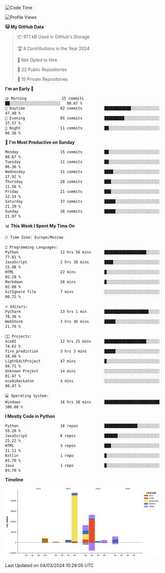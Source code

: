 <!--START_SECTION:waka-->
![Code Time](http://img.shields.io/badge/Code%20Time-209%20hrs%2051%20mins-blue)

![Profile Views](http://img.shields.io/badge/Profile%20Views-0-blue)

**🐱 My GitHub Data** 

> 📦 97.1 kB Used in GitHub's Storage 
 > 
> 🏆 8 Contributions in the Year 2024
 > 
> 🚫 Not Opted to Hire
 > 
> 📜 22 Public Repositories 
 > 
> 🔑 15 Private Repositories 
 > 
**I'm an Early 🐤** 

```text
🌞 Morning                15 commits          ██░░░░░░░░░░░░░░░░░░░░░░░   08.67 % 
🌆 Daytime                82 commits          ████████████░░░░░░░░░░░░░   47.40 % 
🌃 Evening                65 commits          █████████░░░░░░░░░░░░░░░░   37.57 % 
🌙 Night                  11 commits          ██░░░░░░░░░░░░░░░░░░░░░░░   06.36 % 
```
📅 **I'm Most Productive on Sunday** 

```text
Monday                   15 commits          ██░░░░░░░░░░░░░░░░░░░░░░░   08.67 % 
Tuesday                  11 commits          ██░░░░░░░░░░░░░░░░░░░░░░░   06.36 % 
Wednesday                31 commits          ████░░░░░░░░░░░░░░░░░░░░░   17.92 % 
Thursday                 20 commits          ███░░░░░░░░░░░░░░░░░░░░░░   11.56 % 
Friday                   21 commits          ███░░░░░░░░░░░░░░░░░░░░░░   12.14 % 
Saturday                 37 commits          █████░░░░░░░░░░░░░░░░░░░░   21.39 % 
Sunday                   38 commits          █████░░░░░░░░░░░░░░░░░░░░   21.97 % 
```


📊 **This Week I Spent My Time On** 

```text
🕑︎ Time Zone: Europe/Moscow

💬 Programming Languages: 
Python                   12 hrs 56 mins      ███████████████████░░░░░░   77.81 % 
JavaScript               2 hrs 39 mins       ████░░░░░░░░░░░░░░░░░░░░░   15.98 % 
HTML                     22 mins             █░░░░░░░░░░░░░░░░░░░░░░░░   02.28 % 
Markdown                 20 mins             █░░░░░░░░░░░░░░░░░░░░░░░░   02.08 % 
GitIgnore file           7 mins              ░░░░░░░░░░░░░░░░░░░░░░░░░   00.72 % 

🔥 Editors: 
PyCharm                  13 hrs 1 min        ████████████████████░░░░░   78.30 % 
WebStorm                 3 hrs 36 mins       █████░░░░░░░░░░░░░░░░░░░░   21.70 % 

🐱‍💻 Projects: 
ecoAI                    12 hrs 25 mins      ███████████████████░░░░░░   74.62 % 
fire_prediction          3 hrs 3 mins        █████░░░░░░░░░░░░░░░░░░░░   18.40 % 
LightEditProject         47 mins             █░░░░░░░░░░░░░░░░░░░░░░░░   04.71 % 
Unknown Project          14 mins             ░░░░░░░░░░░░░░░░░░░░░░░░░   01.47 % 
ecoAiHackaton            4 mins              ░░░░░░░░░░░░░░░░░░░░░░░░░   00.47 % 

💻 Operating System: 
Windows                  16 hrs 38 mins      █████████████████████████   100.00 % 
```

**I Mostly Code in Python** 

```text
Python                   16 repos            ███████████████░░░░░░░░░░   59.26 % 
JavaScript               6 repos             ██████░░░░░░░░░░░░░░░░░░░   22.22 % 
HTML                     3 repos             ███░░░░░░░░░░░░░░░░░░░░░░   11.11 % 
Kotlin                   1 repo              █░░░░░░░░░░░░░░░░░░░░░░░░   03.70 % 
Java                     1 repo              █░░░░░░░░░░░░░░░░░░░░░░░░   03.70 % 
```



**Timeline**

![Lines of Code chart](https://raw.githubusercontent.com/Adlemex/Adlemex/main/assets/bar_graph.png)


 Last Updated on 04/03/2024 10:28:05 UTC
<!--END_SECTION:waka-->
